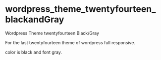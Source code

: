 wordpress_theme_twentyfourteen_blackandGray
===========================================

Wordpress Theme twentyfourteen Black/Gray

For the last twentyfourteen theme of wordpress full responsive.

color is black and font gray.
